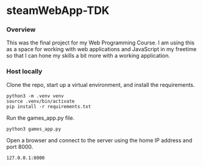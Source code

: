 # steamWebApp-TDK

### Overview
This was the final project for my Web Programming Course. I am using this as a space for working with web applications and JavaScript in my freetime so that I can hone my skills a bit more with a working application.

### Host locally

Clone the repo, start up a virtual environment, and install the requirements.

```
python3 -m .venv venv
source .venv/bin/activate
pip install -r requirements.txt
```

Run the games_app.py file.

`python3 games_app.py`

Open a browser and connect to the server using the home IP address and port 8000.

`127.0.0.1:8000`

